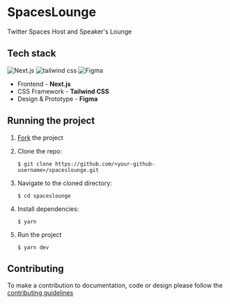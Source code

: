 # SpacesLounge

Twitter Spaces Host and Speaker's Lounge

## Tech stack

![Next.js](https://img.shields.io/badge/Next.js-305FCB?style=for-the-badge&logo=next.js&logoColor=white)
![tailwind css](https://img.shields.io/badge/tailwind_css-305FCB?style=for-the-badge&logo=tailwindcss&logoColor=white)
![Figma](https://img.shields.io/badge/Figma-305FCB?style=for-the-badge&logo=figma&logoColor=white)

- Frontend - **Next.js**
- CSS Framework - **Tailwind CSS**
- Design & Prototype - **Figma**

## Running the project

1. [Fork](https://github.com/avie-dev/spaceslounge/fork) the project

2. Clone the repo:

   ```console
   $ git clone https://github.com/<your-github-username>/spaceslounge.git
   ```

3. Navigate to the cloned directory:

   ```console
   $ cd spaceslounge
   ```

4. Install dependencies:

   ```console
   $ yarn
   ```

5. Run the project

   ```console
   $ yarn dev
   ```

## Contributing

To make a contribution to documentation, code or design please follow the [contributing guidelines](https://github.com/avie-dev/spaceslounge/blob/main/CONTRIBUTING.md)

